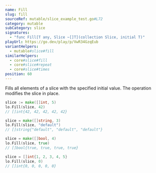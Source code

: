 ```yaml
---
name: Fill
slug: fill
sourceRef: mutable/slice_example_test.go#L72
category: mutable
subCategory: slice
signatures:
  - "func Fill[T any, Slice ~[]T](collection Slice, initial T)"
playUrl: https://go.dev/play/p/VwR34GzqEub
variantHelpers:
  - mutable#slice#fill
similarHelpers:
  - core#slice#fill
  - core#slice#repeat
  - core#slice#times
position: 60
---
```


Fills all elements of a slice with the specified initial value. The operation modifies the slice in place.

```go
slice := make([]int, 5)
lo.Fill(slice, 42)
// []int{42, 42, 42, 42, 42}

slice = make([]string, 3)
lo.Fill(slice, "default")
// []string{"default", "default", "default"}

slice = make([]bool, 4)
lo.Fill(slice, true)
// []bool{true, true, true, true}

slice = []int{1, 2, 3, 4, 5}
lo.Fill(slice, 0)
// []int{0, 0, 0, 0, 0}
```